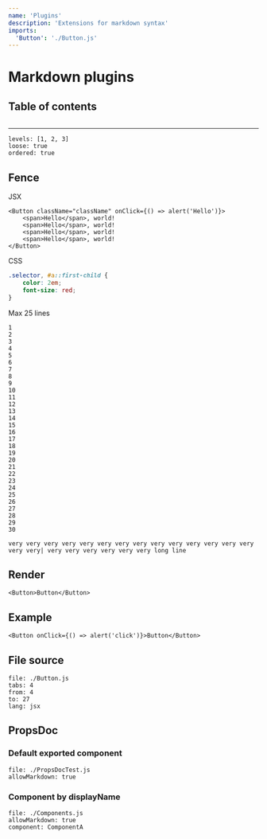 ```yaml
---
name: 'Plugins'
description: 'Extensions for markdown syntax'
imports:
  'Button': './Button.js'
---
```


# Markdown plugins

## Table of contents

```@toc
```

---

```@toc
levels: [1, 2, 3]
loose: true
ordered: true
```

## Fence

JSX
```jsx{2, 4-5}
<Button className="className" onClick={() => alert('Hello')}>
    <span>Hello</span>, world!
    <span>Hello</span>, world!
    <span>Hello</span>, world!
    <span>Hello</span>, world!
</Button>
```

CSS
```css
.selector, #a::first-child {
    color: 2em;
    font-size: red;
}
```

Max 25 lines

```{25}
1
2
3
4
5
6
7
8
9
10
11
12
13
14
15
16
17
18
19
20
21
22
23
24
25
26
27
28
29
30
```

```
very very very very very very very very very very very very very very very very| very very very very very very long line
```

## Render

```@render
<Button>Button</Button>
```

## Example

```@example
<Button onClick={() => alert('click')}>Button</Button>
```

## File source

```@source
file: ./Button.js
tabs: 4
from: 4
to: 27
lang: jsx
```

## PropsDoc

### Default exported component

```@propsdoc
file: ./PropsDocTest.js
allowMarkdown: true
```

### Component by displayName

```@propsdoc
file: ./Components.js
allowMarkdown: true
component: ComponentA
```
